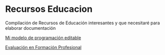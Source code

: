 # Recursos Educacion
Compilación de Recursos de Educación interesantes y que necesitaré para elaborar documentación

[Mi modelo de programación editable](https://www.youtube.com/watch?v=WzlgKjgwXcE)

[Evaluación en Formación Profesional](https://www.youtube.com/watch?v=S5Syug28BPE)

